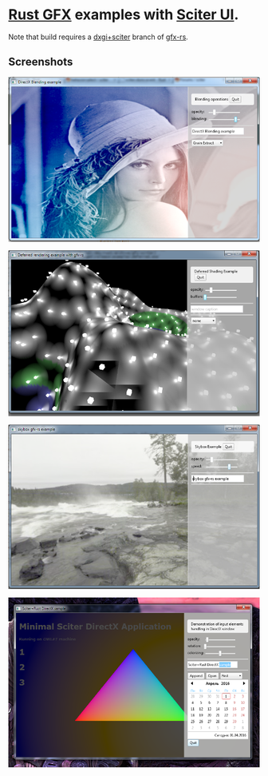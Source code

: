 <!--
	Copyright 2014 The Gfx-rs Developers.

	Licensed under the Apache License, Version 2.0 (the "License");
	you may not use this file except in compliance with the License.
	You may obtain a copy of the License at

		http://www.apache.org/licenses/LICENSE-2.0

	Unless required by applicable law or agreed to in writing, software
	distributed under the License is distributed on an "AS IS" BASIS,
	WITHOUT WARRANTIES OR CONDITIONS OF ANY KIND, either express or implied.
	See the License for the specific language governing permissions and
	limitations under the License.
-->

# [Rust GFX](https://github.com/gfx-rs/gfx) examples with [Sciter UI](https://github.com/pravic/rust-sciter).

Note that build requires a [dxgi+sciter](https://github.com/pravic/rust-gfx/tree/sciter-window) branch of [gfx-rs](https://github.com/gfx-rs/gfx).

## Screenshots

![Blending Example](examples/blend/blend.png)

![Deferred Example](examples/deferred/deferred.png)

![Skybox Example](examples/skybox/skybox.png)

![Triangle Example](examples/triangle/triangle.png)
